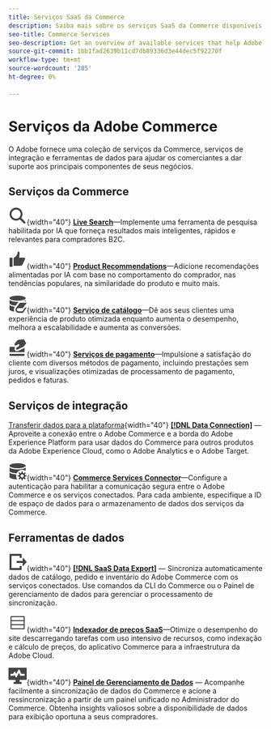 ```yaml
---
title: Serviços SaaS da Commerce
description: Saiba mais sobre os serviços SaaS da Commerce disponíveis para ampliar os recursos de vitrine da Commerce
seo-title: Commerce Services
seo-description: Get an overview of available services that help Adobe Commerce merchants extend storefront capabilities to support key components of their business.
source-git-commit: 1bb1fad2639b11cd7db89336d3e44dec5f92270f
workflow-type: tm+mt
source-wordcount: '285'
ht-degree: 0%

---
```


# Serviços da Adobe Commerce

O Adobe fornece uma coleção de serviços da Commerce, serviços de integração e ferramentas de dados para ajudar os comerciantes a dar suporte aos principais componentes de seus negócios.

## Serviços da Commerce

![Pesquisar](../landing/assets/icon-magnify.svg){width="40"} **[Live Search](https://experienceleague.adobe.com/en/docs/commerce-merchant-services/live-search/overview)**—Implemente uma ferramenta de pesquisa habilitada por IA que forneça resultados mais inteligentes, rápidos e relevantes para compradores B2C.

![ThumbsUp](../landing/assets/icon-thumbs-up.svg){width="40"} **[Product Recommendations](https://experienceleague.adobe.com/en/en/docs/commerce-merchant-services/product-recommendations/overview)**—Adicione recomendações alimentadas por IA com base no comportamento do comprador, nas tendências populares, na similaridade do produto e muito mais.

![Dados de catálogo para serviços conectados](../landing/assets/icon-data-book.svg){width="40"} **[Serviço de catálogo](https://experienceleague.adobe.com/en/docs/commerce-merchant-services/catalog-service/overview)**—Dê aos seus clientes uma experiência de produto otimizada enquanto aumenta o desempenho, melhora a escalabilidade e aumenta as conversões.

![Métodos de pagamento](../landing/assets/icon-credit-card.svg){width="40"} **[Serviços de pagamento](https://experienceleague.adobe.com/en/docs/commerce-merchant-services/payment-services/overview)**—Impulsione a satisfação do cliente com diversos métodos de pagamento, incluindo prestações sem juros, e visualizações otimizadas de processamento de pagamento, pedidos e faturas.

## Serviços de integração

[Transferir dados para a plataforma](../landing/assets/icon-transfer-to-platform.svg){width="40"} **[[!DNL Data Connection]](https://experienceleague.adobe.com/en/docs/commerce-merchant-services/data-connection/overview)** — Aproveite a conexão entre o Adobe Commerce e a borda do Adobe Experience Platform para usar dados do Commerce para outros produtos da Adobe Experience Cloud, como o Adobe Analytics e o Adobe Target.

![Conexão de dados](../landing/assets/icon-data-setting.svg){width="40"} **[Commerce Services Connector](https://experienceleague.adobe.com/en/docs/commerce-merchant-services/user-guides/integration-services/saas)**—Configure a autenticação para habilitar a comunicação segura entre o Adobe Commerce e os serviços conectados. Para cada ambiente, especifique a ID de espaço de dados para o armazenamento de dados dos serviços da Commerce.

## Ferramentas de dados

![Gerenciamento do Feed de Exportação de Dados SaaS](../landing/assets/icon-export.svg){width="40"} **[[!DNL SaaS Data Export]](https://experienceleague.adobe.com/en/docs/commerce-merchant-services/saas-data-export/overview)** — Sincroniza automaticamente dados de catálogo, pedido e inventário do Adobe Commerce com os serviços conectados. Use comandos da CLI do Commerce ou o Painel de gerenciamento de dados para gerenciar o processamento de sincronização.

![Feed de preços do produto](../landing/assets/icon-feed.svg){width="40"} **[Indexador de preços SaaS](https://experienceleague.adobe.com/en/docs/commerce-merchant-services/price-indexer/price-indexing)**—Otimize o desempenho do site descarregando tarefas com uso intensivo de recursos, como indexação e cálculo de preços, do aplicativo Commerce para a infraestrutura da Adobe Cloud.

![Monitorar sincronização de dados](../landing/assets/icon-monitoring.svg){width="40"} **[Painel de Gerenciamento de Dados](https://experienceleague.adobe.com/en/docs/commerce-admin/systems/data-transfer/data-dashboard)** — Acompanhe facilmente a sincronização de dados do Commerce e acione a ressincronização a partir de um painel unificado no Administrador do Commerce. Obtenha insights valiosos sobre a disponibilidade de dados para exibição oportuna a seus compradores.
